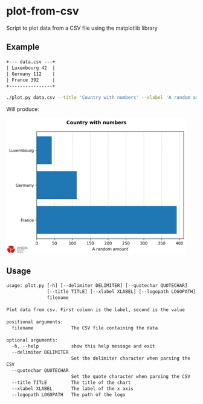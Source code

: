 # plot-from-csv

Script to plot data from a CSV file using the matplotlib library

## Example
```csv
+--- data.csv ---+
| Luxembourg 42  |
| Germany 112    |
| France 392     |
+----------------+
```

```bash
./plot.py data.csv --title 'Country with numbers' --xlabel 'A random amount'
```

Will produce:

<img src="doc/example.png" alt="Chart example" height="360">


## Usage

```
usage: plot.py [-h] [--delimiter DELIMITER] [--quotechar QUOTECHAR]
               [--title TITLE] [--xlabel XLABEL] [--logopath LOGOPATH]
               filename

Plot data from csv. First column is the label, second is the value

positional arguments:
  filename              The CSV file containing the data

optional arguments:
  -h, --help            show this help message and exit
  --delimiter DELIMITER
                        Set the delimiter character when parsing the CSV
  --quotechar QUOTECHAR
                        Set the quote character when parsing the CSV
  --title TITLE         The title of the chart
  --xlabel XLABEL       The label of the x axis
  --logopath LOGOPATH   The path of the logo
```

